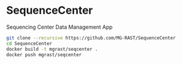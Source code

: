 # SequenceCenter
Sequencing Center Data Management App

```bash
git clone --recursive https://github.com/MG-RAST/SequenceCenter
cd SequenceCenter
docker build -t mgrast/seqcenter .
docker push mgrast/seqcenter
```
